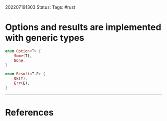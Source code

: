 202207191303
Status: 
Tags: #rust

# Options and results are implemented with generic types

```rust
enum Option<T> {
	Some(T),
	None,
}

enum Result<T,E> {
	Ok(T),
	Err(E),
}
```







---
# References


